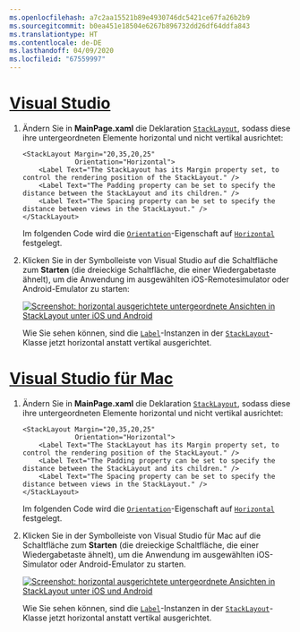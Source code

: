 ```yaml
---
ms.openlocfilehash: a7c2aa15521b89e4930746dc5421ce67fa26b2b9
ms.sourcegitcommit: b0ea451e18504e6267b896732dd26df64ddfa843
ms.translationtype: HT
ms.contentlocale: de-DE
ms.lasthandoff: 04/09/2020
ms.locfileid: "67559997"
---
```

# <a name="visual-studio"></a>[Visual Studio](#tab/vswin)

1. Ändern Sie in **MainPage.xaml** die Deklaration [`StackLayout`](xref:Xamarin.Forms.StackLayout), sodass diese ihre untergeordneten Elemente horizontal und nicht vertikal ausrichtet:

    ```xaml
    <StackLayout Margin="20,35,20,25"
                 Orientation="Horizontal">
        <Label Text="The StackLayout has its Margin property set, to control the rendering position of the StackLayout." />
        <Label Text="The Padding property can be set to specify the distance between the StackLayout and its children." />
        <Label Text="The Spacing property can be set to specify the distance between views in the StackLayout." />
    </StackLayout>
    ```

    Im folgenden Code wird die [`Orientation`](xref:Xamarin.Forms.StackLayout.Orientation)-Eigenschaft auf [`Horizontal`](xref:Xamarin.Forms.StackOrientation.Horizontal) festgelegt.

1. Klicken Sie in der Symbolleiste von Visual Studio auf die Schaltfläche zum **Starten** (die dreieckige Schaltfläche, die einer Wiedergabetaste ähnelt), um die Anwendung im ausgewählten iOS-Remotesimulator oder Android-Emulator zu starten:

    [![Screenshot: horizontal ausgerichtete untergeordnete Ansichten in StackLayout unter iOS und Android](../images/orientation.png "StackLayout mit horizontal ausgerichteten Bezeichnungsinstanzen")](../images/orientation-large.png#lightbox "StackLayout mit horizontal ausgerichteten Bezeichnungsinstanzen")

    Wie Sie sehen können, sind die [`Label`](xref:Xamarin.Forms.Label)-Instanzen in der [`StackLayout`](xref:Xamarin.Forms.StackLayout)-Klasse jetzt horizontal anstatt vertikal ausgerichtet.

# <a name="visual-studio-for-mac"></a>[Visual Studio für Mac](#tab/vsmac)

1. Ändern Sie in **MainPage.xaml** die Deklaration [`StackLayout`](xref:Xamarin.Forms.StackLayout), sodass diese ihre untergeordneten Elemente horizontal und nicht vertikal ausrichtet:

    ```xaml
    <StackLayout Margin="20,35,20,25"
                 Orientation="Horizontal">
        <Label Text="The StackLayout has its Margin property set, to control the rendering position of the StackLayout." />
        <Label Text="The Padding property can be set to specify the distance between the StackLayout and its children." />
        <Label Text="The Spacing property can be set to specify the distance between views in the StackLayout." />
    </StackLayout>
    ```

    Im folgenden Code wird die [`Orientation`](xref:Xamarin.Forms.StackLayout.Orientation)-Eigenschaft auf [`Horizontal`](xref:Xamarin.Forms.StackOrientation.Horizontal) festgelegt.

1. Klicken Sie in der Symbolleiste von Visual Studio für Mac auf die Schaltfläche zum **Starten** (die dreieckige Schaltfläche, die einer Wiedergabetaste ähnelt), um die Anwendung im ausgewählten iOS-Simulator oder Android-Emulator zu starten.

    [![Screenshot: horizontal ausgerichtete untergeordnete Ansichten in StackLayout unter iOS und Android](../images/orientation.png "StackLayout mit horizontal ausgerichteten Bezeichnungsinstanzen")](../images/orientation-large.png#lightbox "StackLayout mit horizontal ausgerichteten Bezeichnungsinstanzen")

    Wie Sie sehen können, sind die [`Label`](xref:Xamarin.Forms.Label)-Instanzen in der [`StackLayout`](xref:Xamarin.Forms.StackLayout)-Klasse jetzt horizontal anstatt vertikal ausgerichtet.
